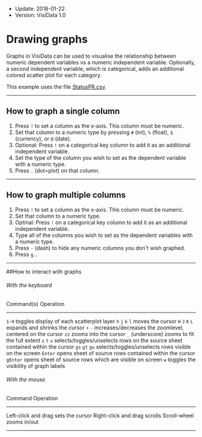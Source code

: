 - Update: 2018-01-22
- Version: VisiData 1.0

# Drawing graphs

Graphs in VisiData can be used to visualise the relationship between numeric dependent variables vs a numeric independent variable. Optionally, a second independent variable, which is categorical,  adds an additional colored scatter plot for each category.

This example uses the file [StatusPR.csv](https://raw.githubusercontent.com/saulpw/visidata/stable/sample_data/StatusPR.csv).

<section id="hero">
    <asciinema-player id="player" poster="npt:0:30" rows=27 src="../casts/pivot-graphs.cast"></asciinema-player>
    <script type="text/javascript" src="/asciinema-player.js"></script>
</section>

---

## How to graph a single column

1. Press `!` to set a column as the x-axis. This column must be numeric.
2. Set that column to a numeric type by pressing `#` (int), `%` (float), `$` (currency), or `@` (date).
3. Optional: Press `!` on a categorical key column to add it as an additional independent variable.
4. Set the type of the column you wish to set as the dependent variable with a numeric type.
5. Press `.` (dot=plot) on that column.

---

## How to graph multiple columns

1. Press `!` to set a column as the x-axis. This column must be numeric.
2. Set that column to a numeric type.
3. Optinal: Press `!` on a categorical key column to add it as an additional independent variable.
4. Type all of the columns you wish to set as the dependent variables with a numeric type.
5. Press `-` (dash) to hide any numeric columns you don't wish graphed.
6. Press `g.`.

---

##How to interact with graphs

###### With the keyboard

Command(s)          Operation
----------          ----------
`1`-`9`             toggles display of each scatterplot layer
`h`  `j`  `k`  `l`  moves the cursor
`H`  `J`  `K`  `L`  expands and shrinks the cursor
`+`  `-`            increases/decreases the zoomlevel, centered on the cursor
`zz`                zooms into the cursor
`_` (underscore)    zooms to fit the full extent
 `s`   `t`   `u`    selects/toggles/unselects rows on the source sheet contained within the cursor
`gs`  `gt`  `gu`    selects/toggles/unselects rows visible on the screen
 `Enter`            opens sheet of source rows contained within the cursor
`gEnter`            opens sheet of source rows which are visible on screen
`w`                 toggles the visibility of graph labels

###### With the mouse

Command                 Operation
-------                 -----------
Left-click and drag     sets the cursor
Right-click and drag    scrolls
Scroll-wheel            zooms in/out

---
